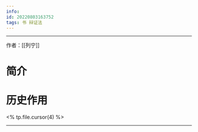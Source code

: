 ```yaml
---
info:
id: 20220803163752
tags: 书 辩证法
---
```

---
作者：[[列宁]]
# 简介

# 历史作用
<% tp.file.cursor(4) %>

---

